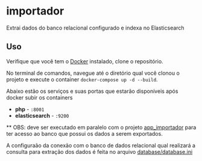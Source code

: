 # importador
Extrai dados do banco relacional configurado e indexa no Elasticsearch

## Uso

Verifique que você tem o [Docker](https://docs.docker.com/get-docker/) instalado, clone o repositório.

No terminal de comandos, navegue até o diretório qual você clonou o projeto e execute o container `docker-compose up -d --build`.

Abaixo estão os serviços e suas portas que estarão disponíveis após docker subir os containers

- **php** - `:8001`
- **elasticsearch** - `:9200`

** OBS: deve ser executado em paralelo com o projeto [app_importador](https://github.com/rukaLukas/app_importador) para ter acesso ao banco que possui os dados a serem exportados.

A configuraão da conexão com o banco de dados relacional qual realizará a consulta para extração dos dados é feita no arquivo [database/database.ini](database/database.ini)
